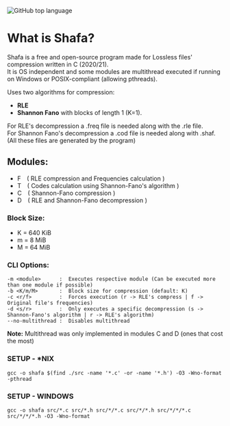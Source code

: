 ![GitHub top language](https://img.shields.io/github/languages/top/fytex/Shafa-CD?style=for-the-badge)


# What is Shafa?

Shafa is a free and open-source program made for Lossless files' compression written in C (2020/21).  
It is OS independent and some modules are multithread executed if running on Windows or POSIX-compliant (allowing pthreads).  

Uses two algorithms for compression:
 - **RLE**
 - **Shannon Fano** with blocks of length 1 (K=1).

For RLE's decompression a .freq file is needed along with the .rle file.  
For Shannon Fano's decompression a .cod file is needed along with .shaf.  
(All these files are generated by the program)

## Modules:
  - F ( RLE compression and Frequencies calculation )
  - T ( Codes calculation using Shannon-Fano's algorithm )
  - C ( Shannon-Fano compression )
  - D ( RLE and Shannon-Fano decompression )

### Block Size:
  - K = 640 KiB
  - m =   8 MiB
  - M =  64 MiB

### CLI Options:
    -m <module>      :  Executes respective module (Can be executed more than one module if possible)
    -b <K/m/M>       :  Block size for compression (default: K)
    -c <r/f>         :  Forces execution (r -> RLE's compress | f -> Original file's frequencies)
    -d <s/r>         :  Only executes a specific decompression (s -> Shannon-Fano's algorithm | r -> RLE's algorithm)
    --no-multithread :  Disables multithread 

**Note:** Multithread was only implemented in modules C and D (ones that cost the most)

### SETUP - \*NIX
```
gcc -o shafa $(find ./src -name '*.c' -or -name '*.h') -O3 -Wno-format -pthread
```

### SETUP - WINDOWS
```
gcc -o shafa src/*.c src/*.h src/*/*.c src/*/*.h src/*/*/*.c src/*/*/*.h -O3 -Wno-format
```
